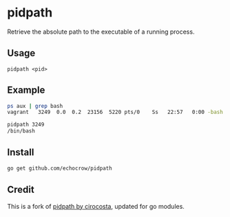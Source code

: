 # pidpath

Retrieve the absolute path to the executable of a running process.

## Usage
```
pidpath <pid>
```

## Example

```sh
ps aux | grep bash
vagrant   3249  0.0  0.2  23156  5220 pts/0    Ss   22:57   0:00 -bash

pidpath 3249
/bin/bash
```

## Install

```sh
go get github.com/echocrow/pidpath
```

## Credit

This is a fork of [pidpath by cirocosta](https://github.com/cirocosta/pidpath), updated for go modules.
